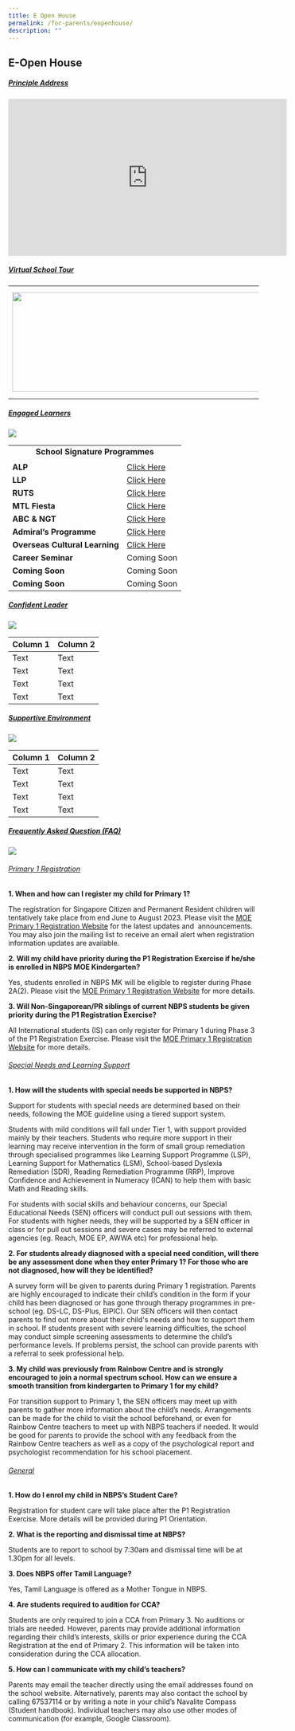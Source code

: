 ```yaml
---
title: E Open House
permalink: /for-parents/eopenhouse/
description: ""
---
```

## E-Open House

##### <u>Principle Address</u>

<iframe allowfullscreen="" allow="accelerometer; autoplay; clipboard-write; encrypted-media; gyroscope; picture-in-picture; web-share" frameborder="0" title="YouTube video player" src="https://www.youtube.com/embed/csCJ_jTyDT0" height="315" width="560"></iframe>


##### <u>Virtual School Tour</u>
|  | | 
| -------- | -------- | 
| <img style="width:1500px;height:200px;" src="/images/E%20OPEN%20HOUSE/welcome%20to%20e%20open%20house.png">   |   <img style="width:3000px;height:200px;" src="/images/E%20OPEN%20HOUSE/virtual%20school%20tour%20banner.png">   Click [HERE](https://4d.silvrcraft.com/nbpsvst/) for Virtual School Tour| 


##### <u>Engaged Learners</u>

![](/images/E%20OPEN%20HOUSE/engaged%20learners.png)
<table>
         <tbody><tr>
            <td colspan="2"><center style="margin-bottom: 5px;"><b>School Signature Programmes​</b></center></td>
         </tr>
         <tr>
            <td><b>ALP</b></td>
            <td><a href="https://www.navalbasepri.moe.edu.sg/the-navalite-programme/ALP/">Click Here</a></td>
         </tr>
	    <tr>
            <td><b>LLP</b></td>
            <td><a href="https://www.navalbasepri.moe.edu.sg/the-navalite-programme/LLP/">Click Here</a></td>
         </tr>
	    <tr>
            <td><b>RUTS</b></td>
            <td><a href="https://www.navalbasepri.moe.edu.sg/the-navalite-programme/Subjects/English/">Click Here</a></td>
         </tr>
	    <tr>
            <td><b>MTL Fiesta</b></td>
            <td><a href="https://www.navalbasepri.moe.edu.sg/the-navalite-programme/Subjects/Mother-Tongue/">Click Here</a></td>
         </tr>
	  <tr>
            <td><b>ABC &amp; NGT</b></td>
            <td><a href="https://www.navalbasepri.moe.edu.sg/the-navalite-programme/Subjects/Aesthetics/">Click Here</a></td>
         </tr>
	  <tr>
            <td><b>Admiral’s Programme</b></td>
            <td><a href="https://www.navalbasepri.moe.edu.sg/the-navalite-programme/Subjects/Science/">Click Here</a></td>
         </tr>
	  <tr>
            <td><b>Overseas Cultural Learning</b></td>
            <td><a href="https://www.navalbasepri.moe.edu.sg/the-navalite-programme/Co-Curricular-Activities-CCA/Overseas-Cultural-Immersion-Programme/">Click Here</a></td>
         </tr>
	  <tr>
            <td><b>Career Seminar</b></td>
            <td>Coming Soon</td>
         </tr>
	  <tr>
            <td><b>Coming Soon</b></td>
            <td>Coming Soon</td>
         </tr>
	  <tr>
            <td><b>Coming Soon</b></td>
            <td>Coming Soon</td>
         </tr>
      </tbody></table>
			
##### <u>Confident Leader</u>
![](/images/E%20OPEN%20HOUSE/confident_learners_updated-02.png)

| Column 1 | Column 2 |
| -------- | -------- | 
| Text     | Text     | 
| Text     | Text     | 
| Text     | Text     | 
| Text     | Text     |

##### <u>Supportive Environment</u>
![](/images/E%20OPEN%20HOUSE/suppotive%20enviroment.png)

| Column 1 | Column 2 |
| -------- | -------- | 
| Text     | Text     | 
| Text     | Text     | 
| Text     | Text     | 
| Text     | Text     |

##### <u>Frequently Asked Question (FAQ)</u>
![](/images/E%20OPEN%20HOUSE/frequently%20asked%20question.png)

###### <u>Primary 1 Registration</u>

<b>1.  When and how can I register my child for Primary 1?</b>
    
The registration for Singapore Citizen and Permanent Resident children will tentatively take place from end June to August 2023. Please visit the [MOE Primary 1 Registration Website](https://www.moe.gov.sg/primary/p1-registration) for the latest updates and&nbsp; announcements. You may also join the mailing list to receive an email alert when registration information updates are available.

<b>2.  Will my child have priority during the P1 Registration Exercise if he/she is enrolled in NBPS MOE Kindergarten?</b>

Yes, students enrolled in NBPS MK will be eligible to register during Phase 2A(2). Please visit the [MOE Primary 1 Registration Website](https://www.moe.gov.sg/primary/p1-registration/registration-phases-key-dates?pt=2A(2)) for more details.&nbsp;

<b>3.  Will Non-Singaporean/PR siblings of current NBPS students be given priority during the P1 Registration Exercise?</b>

All International students (IS) can only register for Primary 1 during Phase 3 of the P1 Registration Exercise. Please visit the [MOE Primary 1 Registration Website](https://www.moe.gov.sg/primary/p1-registration/international-students) for more details.

###### <u>Special Needs and Learning Support</u>

<b>1.  How will the students with special needs be supported in NBPS?</b>

Support for students with special needs are determined based on their needs, following the MOE guideline using a tiered support system.&nbsp;

Students with mild conditions will fall under Tier 1, with support provided mainly by their teachers. Students who require more support in their learning may receive intervention in the form of small group remediation through specialised programmes like Learning Support Programme (LSP), Learning Support for Mathematics (LSM), School-based Dyslexia Remediation (SDR), Reading Remediation Programme (RRP), Improve Confidence and Achievement in Numeracy (ICAN) to help them with basic Math and Reading skills.&nbsp;

For students with social skills and behaviour concerns, our Special Educational Needs (SEN) officers will conduct pull out sessions with them. For students with higher needs, they will be supported by a SEN officer in class or for pull out sessions and severe cases may be referred to external agencies (eg. Reach, MOE EP, AWWA etc) for professional help.

<b>2.  For students already diagnosed with a special need condition, will there be any assessment done when they enter Primary 1? For those who are not diagnosed, how will they be identified?</b>

A survey form will be given to parents during Primary 1 registration. Parents are highly encouraged to indicate their child’s condition in the form if your child has been diagnosed or has gone through therapy programmes in pre-school (eg. DS-LC, DS-Plus, EIPIC). Our SEN officers will then contact parents to find out more about their child's needs and how to support them in school. If students present with severe learning difficulties, the school may conduct simple screening assessments to determine the child’s performance levels. If problems persist, the school can provide parents with a referral to seek professional help.&nbsp;

<b>3.  My child was previously from Rainbow Centre and is strongly encouraged to join a normal spectrum school. How can we ensure a smooth transition from kindergarten to Primary 1 for my child?</b>

For transition support to Primary 1, the SEN officers may meet up with parents to gather more information about the child’s needs. Arrangements can be made for the child to visit the school beforehand, or even for Rainbow Centre teachers to meet up with NBPS teachers if needed. It would be good for parents to provide the school with any feedback from the Rainbow Centre teachers as well as a copy of the psychological report and psychologist recommendation for his school placement.

###### <u>General</u>

<b>1.  How do I enrol my child in NBPS’s Student Care?</b>

Registration for student care will take place after the P1 Registration Exercise. More details will be provided during P1 Orientation.

<b>2.  What is the reporting and dismissal time at NBPS?</b>

Students are to report to school by 7:30am and dismissal time will be at 1.30pm for all levels.&nbsp;

<b>3.  Does NBPS offer Tamil Language?</b>&nbsp;

Yes, Tamil Language is offered as a Mother Tongue in NBPS.&nbsp;

<b>4.  Are students required to audition for CCA?</b>

Students are only required to join a CCA from Primary 3. No auditions or trials are needed. However, parents may provide additional information regarding their child’s interests, skills or prior experience during the CCA Registration at the end of Primary 2. This information will be taken into consideration during the CCA allocation.&nbsp;

<b>5.  How can I communicate with my child’s teachers?</b>

Parents may email the teacher directly using the email addresses found on the school website. Alternatively, parents may also contact the school by calling 67537114 or by writing a note in your child’s Navalite Compass (Student handbook). Individual teachers may also use other modes of communication (for example, Google Classroom).